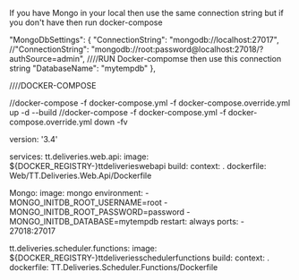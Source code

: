 If you have Mongo in your local then use the same connection string
but if you don't have then run docker-compose


"MongoDbSettings": {
    "ConnectionString": "mongodb://localhost:27017",
    //"ConnectionString": "mongodb://root:password@localhost:27018/?authSource=admin",  ////RUN Docker-compomse then use this connection string
    "DatabaseName": "mytempdb"
  },




 ////DOCKER-COMPOSE
 
//docker-compose -f docker-compose.yml -f docker-compose.override.yml up -d --build
//docker-compose -f docker-compose.yml -f docker-compose.override.yml down -fv


version: '3.4'

services:
  tt.deliveries.web.api:
    image: ${DOCKER_REGISTRY-}ttdeliverieswebapi
    build:
      context: .
      dockerfile: Web/TT.Deliveries.Web.Api/Dockerfile
  
  Mongo:
    image: mongo
    environment:
      - MONGO_INITDB_ROOT_USERNAME=root
      - MONGO_INITDB_ROOT_PASSWORD=password
      - MONGO_INITDB_DATABASE=mytempdb
    restart: always
    ports:
      - 27018:27017
    
  tt.deliveries.scheduler.functions:
    image: ${DOCKER_REGISTRY-}ttdeliveriesschedulerfunctions
    build:
      context: .
      dockerfile: TT.Deliveries.Scheduler.Functions/Dockerfile

